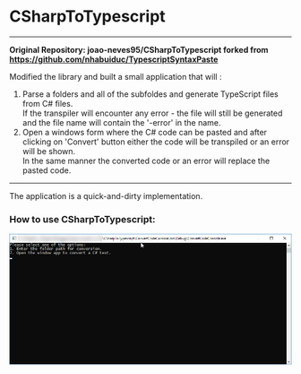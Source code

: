 # CSharpToTypescript

----

**Original Repository:  joao-neves95/CSharpToTypescript forked from https://github.com/nhabuiduc/TypescriptSyntaxPaste**

Modified the library and built a small application that will : 
 1. Parse a folders and all of the subfoldes and generate TypeScript files from C# files.<br/>
   If the transpiler will encounter any error - the file will still be generated and the file name will contain the '-error' in the name.
 2. Open a windows form where the C# code can be pasted and after clicking on 'Convert' button either the code will be transpiled or an error will be shown.</br>
   In the same manner the converted code or an error will replace the pasted code.
--- 

The application is a quick-and-dirty implementation.

### How to use CSharpToTypescript:

![Screenshot](ConvertCodeConsole.png)

